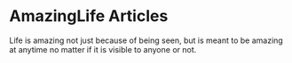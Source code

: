 # AmazingLife Articles

Life is amazing not just because of being seen, but is meant to be amazing at anytime no matter if it is visible to anyone or not.
